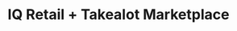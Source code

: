 ---
title: "IQ Retail + Takealot Marketplace"
seoTitle: "IQ Retail Takealot Integration"
seoDescription: "Integrate IQ Retail and Takealot, and you'll be able to streamline your workflow, simplify the ordering process and save time - and money. Find out more about how a IQ Retail Takealot Integration can help your business."
lead: "Let Stock2Shop send product inventory updates from IQ Retail to the Takealot Marketplace. And if you are doing exclusively lead time orders, you can automate the raising of Takealot orders directly into your accounting software. Here’s how we can help you streamline your workflow."
type: "source-marketplace"
source: "iq-retail"
channel: "takealot"
image: "/images/sap-shopify.png"
imageAlt: takealot logo
tags: []
aliases:
    - /integrations/takealot-marketplace-iq-retail-integration/
---